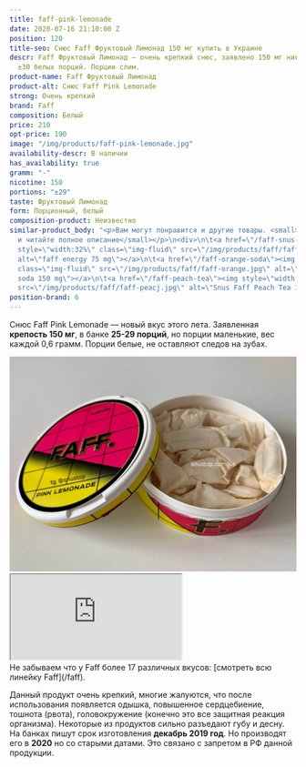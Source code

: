 ```yaml
---
title: faff-pink-lemonade
date: 2020-07-16 21:10:00 Z
position: 120
title-seo: Снюс Faff Фруктовый Лимонад 150 мг купить в Украине
descr: Faff Фруктовый Лимонад — очень крепкий снюс, заявлено 150 мг никотина. В банке
  ±30 белых порций. Порции слим.
product-name: Faff Фруктовый Лимонад
product-alt: Снюс Faff Pink Lemonade
strong: Очень крепкий
brand: Faff
composition: Белый
price: 210
opt-price: 190
image: "/img/products/faff-pink-lemonade.jpg"
availability-descr: В наличии
has_availability: true
gramm: "-"
nicotine: 150
portions: "±29"
taste: Фруктовый Лимонад
form: Порционный, белый
composition-product: Неизвестно
similar-product_body: "<p>Вам могут понравится и другие товары. <small>Жмите на картинки
  и читайте полное описание</small></p>\n<div>\n\t<a href=\"/faff-snus-energy\"><img
  style=\"width:32%\" class=\"img-fluid\" src=\"/img/products/faff/faff-redbull.jpg\"
  alt=\"faff energy 75 mg\"></a>\n\t<a href=\"/faff-orange-soda\"><img style=\"width:32%\"
  class=\"img-fluid\" src=\"/img/products/faff/faff-orange.jpg\" alt=\"faff orange
  soda 150 mg\"></a>\n\t<a href=\"/faff-peach-tea\"><img style=\"width:32%\" class=\"img-fluid\"
  src=\"/img/products/faff/faff-peacj.jpg\" alt=\"Snus Faff Peach Tea 150 mg\"></a>\n</div>"
position-brand: 6
---
```


Снюс Faff Pink Lemonade — новый вкус этого лета. Заявленная **крепость 150 мг**, в банке **25-29 порций**, но порции маленькие, вес каждой 0,6 грамм. Порции белые, не оставляют следов на зубах.
<div class="mb-3">
<img class="img-fluid" src="/img/products/faff/open/pink-lemonade.jpg" alt="Снюс Faff Pink Lemonade 150 mg">
</div>
<div class="embed-responsive embed-responsive-16by9 mb-3">
  <iframe class="embed-responsive-item" src="https://www.youtube.com/embed/NTXkb_qVFpU" allowfullscreen></iframe>
</div>
Не забываем что у Faff более 17 различных вкусов: [смотреть всю линейку Faff](/faff).

Данный продукт очень крепкий, многие жалуются, что после использования появляется одышка, повышенное сердцебиение, тошнота (рвота), головокружение (конечно это все защитная реакция организма). Некоторые из продуктов сильно разъедают губу и десну.
На банках пишут срок изготовления **декабрь 2019 год**. Но производят его в **2020** но со старыми датами. Это связано с запретом в РФ данной продукции.